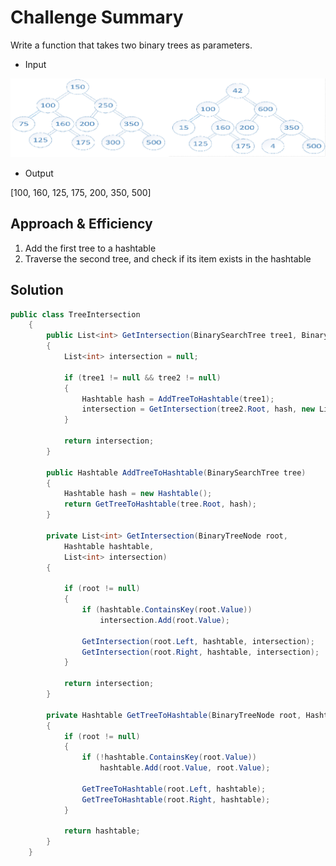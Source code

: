 ﻿# Challenge Summary
Write a function that takes two binary trees as parameters.

- Input

![image](BT1.png)

- Output

[100, 160, 125, 175, 200, 350, 500]


## Approach & Efficiency

1. Add the first tree to a hashtable
2. Traverse the second tree, and check if its item exists in the hashtable


## Solution

```c#
public class TreeIntersection
    {
        public List<int> GetIntersection(BinarySearchTree tree1, BinarySearchTree tree2)
        {
            List<int> intersection = null;

            if (tree1 != null && tree2 != null)
            {
                Hashtable hash = AddTreeToHashtable(tree1);
                intersection = GetIntersection(tree2.Root, hash, new List<int>());
            }

            return intersection;
        }

        public Hashtable AddTreeToHashtable(BinarySearchTree tree)
        {
            Hashtable hash = new Hashtable();
            return GetTreeToHashtable(tree.Root, hash);
        }

        private List<int> GetIntersection(BinaryTreeNode root,
            Hashtable hashtable,
            List<int> intersection)
        {

            if (root != null)
            {
                if (hashtable.ContainsKey(root.Value))
                    intersection.Add(root.Value);

                GetIntersection(root.Left, hashtable, intersection);
                GetIntersection(root.Right, hashtable, intersection);
            }

            return intersection;
        }

        private Hashtable GetTreeToHashtable(BinaryTreeNode root, Hashtable hashtable)
        {
            if (root != null)
            {
                if (!hashtable.ContainsKey(root.Value))
                    hashtable.Add(root.Value, root.Value);

                GetTreeToHashtable(root.Left, hashtable);
                GetTreeToHashtable(root.Right, hashtable);
            }

            return hashtable;
        }
    }
```